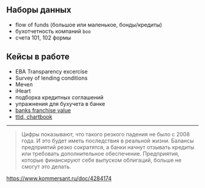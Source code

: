 Наборы данных
-------------

- flow of funds (большое или маленькое, бонды/кредиты)
- бухотчетность компаний `boo`
- счета 101, 102 формы

Кейсы в работе
--------------

- EBA Transparency excercise
- Survey of lending conditions
- Мечел
- iHeart
- подборка кредитных соглашений
- упражнения для бухучета в банке
- [banks franchise value](https://www.nber.org/papers/w25277.pdf)
- [ttid, chartbook](https://www.researchgate.net/publication/228291558_This_Time_Is_Different_Chartbook_Country_Histories_on_Debt_Default_and_Financial_Crises)

---

> Цифры показывают, что такого резкого падения не было с 2008 года. И это будет иметь последствия в реальной жизни. Балансы предприятий резко сократятся, а банки начнут отзывать кредиты или требовать дополнительное обеспечение. Предприятия, которые финансируют себя выпуском облигаций, больше не смогут это делать.

<https://www.kommersant.ru/doc/4284174>
